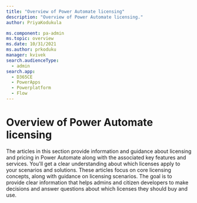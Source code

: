 ```yaml
---
title: "Overview of Power Automate licensing"
description: "Overview of Power Automate licensing."
author: PriyaKodukula

ms.component: pa-admin
ms.topic: overview
ms.date: 10/31/2021
ms.author: prkoduku
manager: kvivek
search.audienceType: 
  - admin
search.app:
  - D365CE
  - PowerApps
  - Powerplatform
  - Flow
---
```


# Overview of Power Automate licensing

The articles in this section provide information and guidance about licensing and pricing in Power Automate along with the associated key features and services. You'll get a clear understanding about which licenses apply to your scenarios and solutions. These articles focus on core licensing concepts, along with guidance on licensing scenarios. The goal is to provide clear information that helps admins and citizen developers to make decisions and answer questions about which licenses they should buy and use.
